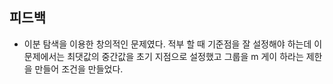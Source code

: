 ## 피드백

- 이분 탐색을 이용한 창의적인 문제였다. 적부 할 때 기준점을 잘 설정해야 하는데 이 문제에서는 최댓값의 중간값을 초기 지점으로 설정했고 그룹을 m 게이 하라는 제한을 만들어 조건을 만들었다.
